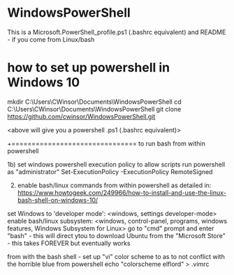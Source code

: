 # WindowsPowerShell
This is a Microsoft.PowerShell_profile.ps1  (.bashrc equivalent) and README - if you come from Linux/bash


# how to set up powershell in Windows 10

mkdir C:\Users\CWinsor\Documents\WindowsPowerShell 
cd    C:\Users\CWinsor\Documents\WindowsPowerShell 
git clone https://github.com/cwinsor/WindowsPowerShell.git

<above will give you a powershell .ps1 (.bashrc equivalent)>

+===============================
to run bash from within powershell

1b) set windows powershell execution policy to allow scripts
run powershell as "administrator"
Set-ExecutionPolicy -ExecutionPolicy RemoteSigned


2) enable bash/linux commands from within powershell
as detailed in:
https://www.howtogeek.com/249966/how-to-install-and-use-the-linux-bash-shell-on-windows-10/

set Windows to 'developer mode':
<windows, settings developer-mode>
enable bash/linux subsystem:
<windows, control-panel, programs, windows features, Windows Subsystem for Linux>
go to "cmd" prompt and enter "bash" - this will direct ytou to download Ubuntu from the "Microsoft Store" - this takes FOREVER but eventually works


from with the bash shell - set up "vi" color scheme to as to not conflict with the horrible blue from powershell
echo "colorscheme elflord" > .vimrc







